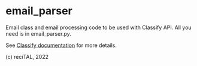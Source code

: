 # email_parser
Email class and email processing code to be used with Classify API. All you need is in email_parser.py.

See [Classify documentation](https://recital-docs-fr.readme.io/docs) for more details.

(c) reciTAL, 2022

